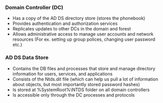 ### Domain Controller (DC)
- Has a copy of the AD DS directory store (stores the phonebook)
- Provides authentication and authorization services
- Replicates updates to other DCs in the domain and forest
- Allows administrative access to manage user accounts and network resources (For ex. setting up group polices, changing user password etc.)

### AD DS Data Store
- Contains the DB files and processes that store and manage directory information for users, services, and applications
- Consists of the Ntds.dit file (which can help us pull a lot of information about objects, but most importantly stored password hashes)
- Is stored at %SystemRoot%\NTDS folder on all domain controllers
- Is accessible only through the DC processes and protocols
